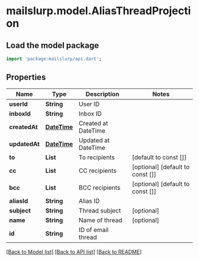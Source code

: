 # mailslurp.model.AliasThreadProjection

## Load the model package
```dart
import 'package:mailslurp/api.dart';
```

## Properties
Name | Type | Description | Notes
------------ | ------------- | ------------- | -------------
**userId** | **String** | User ID | 
**inboxId** | **String** | Inbox ID | 
**createdAt** | [**DateTime**](DateTime) | Created at DateTime | 
**updatedAt** | [**DateTime**](DateTime) | Updated at DateTime | 
**to** | **List<String>** | To recipients | [default to const []]
**cc** | **List<String>** | CC recipients | [optional] [default to const []]
**bcc** | **List<String>** | BCC recipients | [optional] [default to const []]
**aliasId** | **String** | Alias ID | 
**subject** | **String** | Thread subject | [optional] 
**name** | **String** | Name of thread | [optional] 
**id** | **String** | ID of email thread | 

[[Back to Model list]](../README#documentation-for-models) [[Back to API list]](../README#documentation-for-api-endpoints) [[Back to README]](../README)


